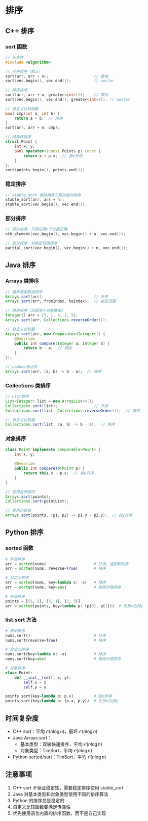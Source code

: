# 排序

## C++ 排序

### sort 函数
```cpp
// 头文件
#include <algorithm>

// 升序排序（默认）
sort(arr, arr + n);                    // 数组
sort(vec.begin(), vec.end());          // vector

// 降序排序
sort(arr, arr + n, greater<int>());    // 数组
sort(vec.begin(), vec.end(), greater<int>()); // vector

// 自定义比较函数
bool cmp(int a, int b) {
    return a > b;  // 降序
}
sort(arr, arr + n, cmp);

// 结构体排序
struct Point {
    int x, y;
    bool operator<(const Point& p) const {
        return x < p.x;  // 按x升序
    }
};
sort(points.begin(), points.end());
```

### 稳定排序
```cpp
// stable_sort 保持相等元素的相对顺序
stable_sort(arr, arr + n);
stable_sort(vec.begin(), vec.end());
```

### 部分排序
```cpp
// 部分排序，只保证第n个位置正确
nth_element(vec.begin(), vec.begin() + n, vec.end());

// 部分排序，对指定范围排序
partial_sort(vec.begin(), vec.begin() + n, vec.end());
```

## Java 排序

### Arrays 类排序
```java
// 基本类型数组排序
Arrays.sort(arr);                      // 升序
Arrays.sort(arr, fromIndex, toIndex);  // 指定范围

// 降序排序（仅适用于对象数组）
Integer[] arr = {3, 1, 4, 1, 5};
Arrays.sort(arr, Collections.reverseOrder());

// 自定义比较器
Arrays.sort(arr, new Comparator<Integer>() {
    @Override
    public int compare(Integer a, Integer b) {
        return b - a;  // 降序
    }
});

// Lambda表达式
Arrays.sort(arr, (a, b) -> b - a);  // 降序
```

### Collections 类排序
```java
// List排序
List<Integer> list = new ArrayList<>();
Collections.sort(list);                // 升序
Collections.sort(list, Collections.reverseOrder());  // 降序

// 自定义比较器
Collections.sort(list, (a, b) -> b - a);  // 降序
```

### 对象排序
```java
class Point implements Comparable<Point> {
    int x, y;
    
    @Override
    public int compareTo(Point p) {
        return this.x - p.x;  // 按x升序
    }
}

// 使用自然顺序
Arrays.sort(points);
Collections.sort(pointList);

// 使用比较器
Arrays.sort(points, (p1, p2) -> p1.y - p2.y);  // 按y升序
```

## Python 排序

### sorted 函数
```python
# 列表排序
arr = sorted(nums)                     # 升序，返回新列表
arr = sorted(nums, reverse=True)       # 降序

# 自定义排序
arr = sorted(nums, key=lambda x: -x)   # 降序
arr = sorted(nums, key=abs)            # 按绝对值排序

# 多级排序
points = [(1, 2), (3, 1), (2, 3)]
arr = sorted(points, key=lambda p: (p[0], p[1]))  # 先按x后按y
```

### list.sort 方法
```python
# 原地排序
nums.sort()                            # 升序
nums.sort(reverse=True)                # 降序

# 自定义排序
nums.sort(key=lambda x: -x)            # 降序
nums.sort(key=abs)                     # 按绝对值排序

# 对象排序
class Point:
    def __init__(self, x, y):
        self.x = x
        self.y = y

points.sort(key=lambda p: p.x)         # 按x排序
points.sort(key=lambda p: (p.x, p.y))  # 先按x后按y
```

## 时间复杂度

- C++ sort：平均 $\mathcal{O}(n \log n)$，最坏 $\mathcal{O}(n \log n)$
- Java Arrays.sort：
  - 基本类型：双轴快速排序，平均 $\mathcal{O}(n \log n)$
  - 对象类型：TimSort，平均 $\mathcal{O}(n \log n)$
- Python sorted/sort：TimSort，平均 $\mathcal{O}(n \log n)$

## 注意事项

1. C++ sort 不保证稳定性，需要稳定排序使用 stable_sort
2. Java 对基本类型和对象类型使用不同的排序算法
3. Python 的排序总是稳定的
4. 自定义比较函数要满足传递性
5. 优先使用语言内置的排序函数，而不是自己实现

